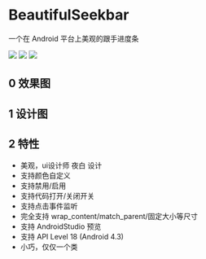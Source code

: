 # BeautifulSeekbar

一个在 Android 平台上美观的跟手进度条

[![](https://img.shields.io/github/stars/gtf35/beautiful_seekbar?style=for-the-badge)]()  [![](https://img.shields.io/github/forks/gtf35/beautiful_seekbar?style=for-the-badge)]()  [![](https://img.shields.io/github/release/gtf35/beautiful_seekbar?style=for-the-badge)](https://github.com/gtf35/beautiful_seekbar/releases) 

## 0 效果图

## 1 设计图

## 2 特性
   - 美观，ui设计师 夜白 设计
   - 支持颜色自定义
   - 支持禁用/启用
   - 支持代码打开/关闭开关
   - 支持点击事件监听
   - 完全支持 wrap_content/match_parent/固定大小等尺寸
   - 支持 AndroidStudio 预览
   - 支持 API Level 18 (Android 4.3)
   - 小巧，仅仅一个类